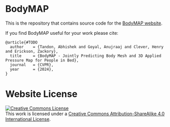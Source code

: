 # BodyMAP

This is the repository that contains source code for the [BodyMAP website](https://bodymap3d.github.io/).

If you find BodyMAP useful for your work please cite:
```
@article{#TODO
  author    = {Tandon, Abhishek and Goyal, Anujraaj and Clever, Henry and Erickson, Zackory},
  title     = {BodyMAP - Jointly Predicting Body Mesh and 3D Applied Pressure Map for People in Bed},
  journal   = {CVPR},
  year      = {2024},
}
```

# Website License
<a rel="license" href="http://creativecommons.org/licenses/by-sa/4.0/"><img alt="Creative Commons License" style="border-width:0" src="https://i.creativecommons.org/l/by-sa/4.0/88x31.png" /></a><br />This work is licensed under a <a rel="license" href="http://creativecommons.org/licenses/by-sa/4.0/">Creative Commons Attribution-ShareAlike 4.0 International License</a>.
